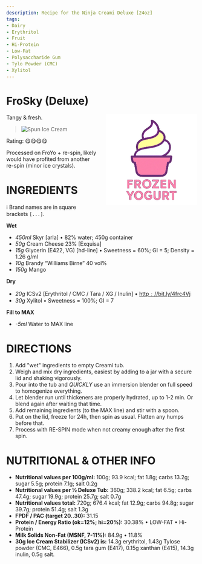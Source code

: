 ```yaml
---
description: Recipe for the Ninja Creami Deluxe [24oz]
tags:
- Dairy
- Erythritol
- Fruit
- Hi-Protein
- Low-Fat
- Polysaccharide Gum
- Tylo Powder (CMC)
- Xylitol
---
```

# FroSky (Deluxe)
<img style="float: right; margin-left: 1.5em;" width=240 alt="Logo" src="https://raw.githubusercontent.com/jhermann/ice-creamery/refs/heads/main/assets/froyo-ice-cream-logo.png" />

Tangy & fresh.

> <img width=360 alt="Spun Ice Cream" src="frosky-mango_2024-11-13.jpg" />

Rating: 😋😋😋😋

Processed on FroYo + re-spin, likely would have profited from another re-spin (minor ice crystals).

# INGREDIENTS

ℹ️ Brand names are in square brackets `[...]`.

**Wet**

  - _450ml_ Skyr [arla] • 82% water; 450g container
  - _50g_ Cream Cheese 23% [Exquisa]
  - _15g_ Glycerin (E422, VG) [hd-line] • Sweetness = 60%; GI = 5; Density = 1.26 g/ml
  - _10g_ Brandy “Williams Birne” 40 vol%
  - _150g_ Mango

**Dry**

  - _20g_ ICSv2 [Erythritol / CMC / Tara / XG / Inulin] • [http﹕//bit.ly/4frc4Vj](https://github.com/jhermann/ice-creamery/tree/main/recipes/Ice%20Cream%20Stabilizer%20%28ICS%29)
  - _30g_ Xylitol • Sweetness = 100%; GI = 7

**Fill to MAX**

  - _-5ml_ Water to MAX line

# DIRECTIONS

 1. Add "wet" ingredients to empty Creami tub.
 1. Weigh and mix dry ingredients, easiest by adding to a jar with a secure lid and shaking vigorously.
 1. Pour into the tub and *QUICKLY* use an immersion blender on full speed to homogenize everything.
 1. Let blender run until thickeners are properly hydrated, up to 1-2 min. Or blend again after waiting that time.
 1. Add remaining ingredients (to the MAX line) and stir with a spoon.
 1. Put on the lid, freeze for 24h, then spin as usual. Flatten any humps before that.
 1. Process with RE-SPIN mode when not creamy enough after the first spin.

# NUTRITIONAL & OTHER INFO
- **Nutritional values per 100g/ml:** 100g; 93.9 kcal; fat 1.8g; carbs 13.2g; sugar 5.5g; protein 7.1g; salt 0.2g
- **Nutritional values per ½ Deluxe Tub:** 360g; 338.2 kcal; fat 6.5g; carbs 47.4g; sugar 19.9g; protein 25.7g; salt 0.7g
- **Nutritional values total:** 720g; 676.4 kcal; fat 12.9g; carbs 94.8g; sugar 39.7g; protein 51.4g; salt 1.3g
- **FPDF / PAC (target 20..30):** 31.15
- **Protein / Energy Ratio (ok=12%; hi=20%):** 30.38% • LOW-FAT • Hi-Protein
- **Milk Solids Non-Fat (MSNF, 7-11%):** 84.9g • 11.8%
- **30g Ice Cream Stabilizer (ICSv2) is:** 14.3g erythritol, 1.43g Tylose powder (CMC, E466), 
0.5g tara gum (E417), 0.15g xanthan (E415),
14.3g inulin, 0.5g salt.
